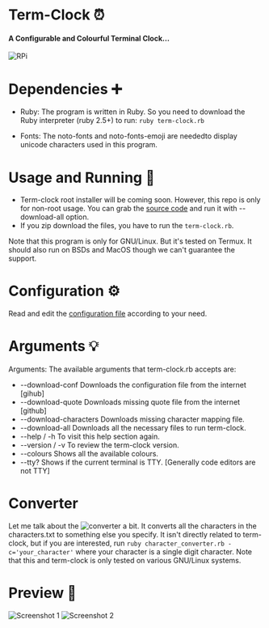 # Term-Clock ⏰
#### A Configurable and Colourful Terminal Clock...
![RPi](https://github.com/Souravgoswami/term-clock/blob/master/Screenshots/Raspberry%20Pi.jpg)

# Dependencies ➕
  + Ruby: The program is written in Ruby. So you need to download the Ruby interpreter (ruby 2.5+) to run:
      `ruby term-clock.rb`

  + Fonts: The noto-fonts and noto-fonts-emoji are neededto display unicode characters used in this program.
  
# Usage and Running 🔄
  + Term-clock root installer will be coming soon. However, this repo is only for non-root usage. You can grab the [source code](https://github.com/Souravgoswami/term-clock/blob/master/term-clock.rb) and run it with --download-all option.
  + If you zip download the files, you have to run the `term-clock.rb`.
  
  Note that this program is only for GNU/Linux. But it's tested on Termux. It should also run on BSDs and MacOS though we can't guarantee the support.

# Configuration ⚙️
   Read and edit the [configuration file](https://github.com/Souravgoswami/term-clock/blob/master/term-clock/clock.conf)
   according to your need.

# Arguments 💡
Arguments: The available arguments that term-clock.rb accepts are:

+ --download-conf         Downloads the configuration file from the internet [gihub]
+ --download-quote        Downloads missing quote file from the internet [github]
+ --download-characters   Downloads missing character mapping file.
+ --download-all          Downloads all the necessary files to run term-clock.
+ --help / -h             To visit this help section again.
+ --version / -v          To review the term-clock version.
+ --colours                Shows all the available colours.
+ --tty?                  Shows if the current terminal is TTY.
		                           [Generally code editors are not TTY]
					   
# Converter
Let me talk about the ![converter](https://github.com/Souravgoswami/term-clock/blob/master/character_converter.rb) a bit.
It converts all the characters in the characters.txt to something else you specify. It isn't directly related to term-clock, but if you are interested, run `ruby character_converter.rb -c='your_character'` where your character is a single digit character. Note that this and term-clock is only tested on various GNU/Linux systems.

# Preview 📸
![Screenshot 1](https://github.com/Souravgoswami/term-clock/blob/master/Screenshots/1.png)
![Screenshot 2](https://github.com/Souravgoswami/term-clock/blob/master/Screenshots/1.png)
